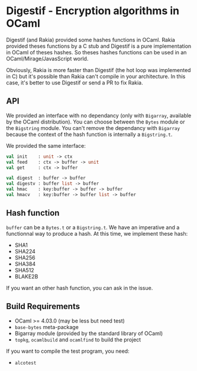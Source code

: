 Digestif - Encryption algorithms in OCaml
===========================================================

Digestif (and Rakia) provided some hashes functions in OCaml. Rakia provided
theses functions by a C stub and Digestif is a pure implementation in OCaml of
theses hashes. So theses hashes functions can be used in an OCaml/Mirage/JavasScript world.

Obviously, Rakia is more faster than Digestif (the hot loop was implemented in
C) but it's possible than Rakia can't compile in your architecture. In this
case, it's better to use Digestif or send a PR to fix Rakia.

## API

We provided an interface with no dependancy (only with `Bigarray`, available by
the OCaml distribution). You can choose between the `Bytes` module or the
`Bigstring` module. You can't remove the dependancy with `Bigarray` because the
context of the hash function is internally a `Bigstring.t`.

We provided the same interface:

```ocaml
val init    : unit -> ctx
val feed    : ctx -> buffer -> unit
val get     : ctx -> buffer

val digest  : buffer -> buffer
val digestv : buffer list -> buffer
val hmac    : key:buffer -> buffer -> buffer
val hmacv   : key:buffer -> buffer list -> buffer
```

## Hash function

`buffer` can be a `Bytes.t` or a `Bigstring.t`. We have an imperative and a
functionnal way to produce a hash. At this time, we implement these hash:

 * SHA1
 * SHA224
 * SHA256
 * SHA384
 * SHA512
 * BLAKE2B

If you want an other hash function, you can ask in the issue.

## Build Requirements

 * OCaml >= 4.03.0 (may be less but need test)
 * `base-bytes` meta-package
 * Bigarray module (provided by the standard library of OCaml)
 * `topkg`, `ocamlbuild` and `ocamlfind` to build the project
 
If you want to compile the test program, you need:

 * `alcotest`
